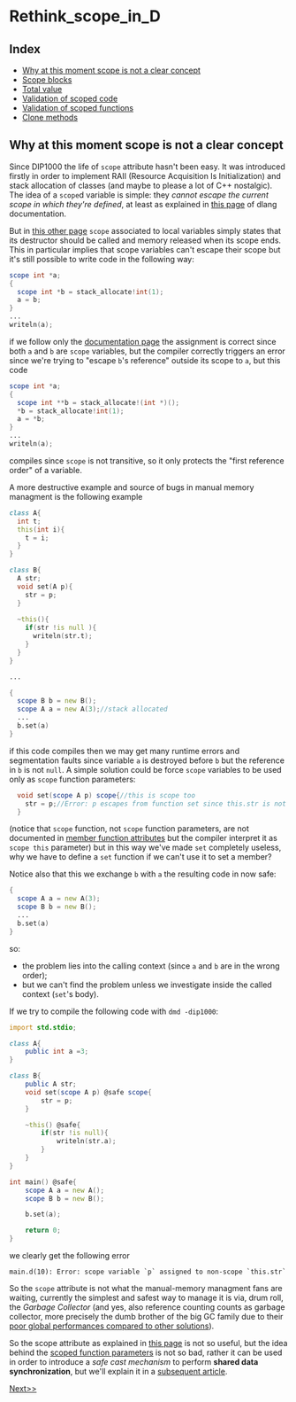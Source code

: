 # Rethink_scope_in_D
## Index
- [Why at this moment scope is not a clear concept](README.md)
- [Scope blocks](scope_block.md)
- [Total value](total_value.md)
- [Validation of scoped code](scope_algorithm.md)
- [Validation of scoped functions](scope_fun.md)
- [Clone methods](cloning.md)
## Why at this moment scope is not a clear concept
Since DIP1000 the life of `scope` attribute hasn't been easy. It was introduced firstly in order to implement RAII (Resource Acquisition Is Initialization) and stack allocation of classes (and maybe to please a lot of C++ nostalgic). The idea of a `scope`d variable is simple: they *cannot escape the current scope in which they're defined*, at least as explained in [this page](https://dlang.org/spec/function.html#scope-parameters) of dlang documentation. 

But in [this other page](https://dlang.org/spec/attribute.html#scope) `scope` associated to local variables simply states that its destructor should be called and memory released when its scope ends. This in particular implies that scope variables can't escape their scope but it's still possible to write code in the following way:
```` d
scope int *a;
{
  scope int *b = stack_allocate!int(1);
  a = b;
}
...
writeln(a);
````
if we follow only the [documentation page](https://dlang.org/spec/attribute.html#scope) the assignment is correct since both `a` and `b` are `scope` variables, but the compiler correctly triggers an error since we're trying to "escape `b`'s reference" outside its scope to `a`, but this code
````d
scope int *a;
{
  scope int **b = stack_allocate!(int *)();
  *b = stack_allocate!int(1);
  a = *b;
}
...
writeln(a);
````
compiles since `scope` is not transitive, so it only protects the "first reference order" of a variable.

A more destructive example and source of bugs in manual memory managment is the following example
```` d
class A{
  int t;
  this(int i){
    t = i;
  }
}

class B{
  A str;
  void set(A p){
    str = p;
  }
  
  ~this(){
    if(str !is null ){
      writeln(str.t);
    }
  }
}

...

{
  scope B b = new B();
  scope A a = new A(3);//stack allocated
  ...
  b.set(a)
}
````
if this code compiles then we may get many runtime errors and segmentation faults since variable `a` is destroyed before `b` but the reference in `b` is not `null`. A simple solution could be force `scope` variables to be used only as `scope` function parameters:
```` d
  void set(scope A p) scope{//this is scope too
    str = p;//Error: p escapes from function set since this.str is not scope
  }
````
(notice that `scope` function, not `scope` function parameters, are not documented in [member function attributes](https://dlang.org/spec/class.html#member-functions) but the compiler interpret it as `scope this` parameter) but in this way we've made `set` completely useless, why we have to define a `set` function if we can't use it to set a member?

Notice also that this we exchange `b` with `a` the resulting code in now safe:
```` d
{
  scope A a = new A(3);
  scope B b = new B();
  ...
  b.set(a)
}
````
so:
- the problem lies into the calling context (since `a` and `b` are in the wrong order);
- but we can't find the problem unless we investigate inside the called context (`set`'s body).

If we try to compile the following code with `dmd -dip1000`:
```` d
import std.stdio;

class A{
    public int a =3;
}

class B{
    public A str;
    void set(scope A p) @safe scope{
        str = p;
    }

    ~this() @safe{
        if(str !is null){
            writeln(str.a);
        }
    }
}

int main() @safe{
    scope A a = new A();
    scope B b = new B();

    b.set(a);

    return 0;
}
````
we clearly get the following error
````
main.d(10): Error: scope variable `p` assigned to non-scope `this.str`
````

So the `scope` attribute is not what the manual-memory managment fans are waiting, currently the simplest and safest way to manage it is via, drum roll, the *Garbage Collector* (and yes, also reference counting counts as garbage collector, more precisely the dumb brother of the big GC family due to their [poor global performances compared to other solutions](https://en.wikipedia.org/wiki/Reference_counting)).

So the scope attribute as explained in [this page](https://dlang.org/spec/attribute.html#scope) is not so useful, but the idea behind the [scoped function parameters](https://dlang.org/spec/function.html#scope-parameters) is not so bad, rather it can be used in order to introduce a *safe cast mechanism* to perform **shared data synchronization**, but we'll explain it in a [subsequent article](scope_block.md).

[Next>>](scope_block.md)
